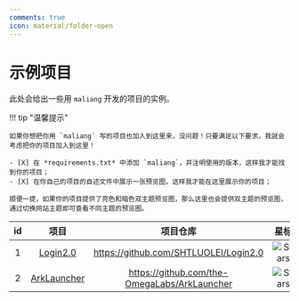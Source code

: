 ```yaml
---
comments: true
icon: material/folder-open
---
```


# 示例项目

此处会给出一些用 `maliang` 开发的项目的实例。

!!! tip "温馨提示"

    如果你想把你用 `maliang` 写的项目也加入到这里来，没问题！只要满足以下要求，我就会考虑把你的项目加入到这里！

    - [X] 在 *requirements.txt* 中添加 `maliang`，并注明使用的版本，这样我才能找到你的项目；
    - [X] 在你自己的项目的自述文件中展示一张预览图，这样我才能在这里展示你的项目；

    顺便一提，如果你的项目提供了亮色和暗色双主题预览图，那么这里也会提供双主题的预览图，通过切换网站主题即可查看不同主题的预览图。

|  id   |            项目             |                    项目仓库                    |                                  星标                                   |
| :---: | :-------------------------: | :--------------------------------------------: | :---------------------------------------------------------------------: |
|   1   |  [Login2.0](./users/1.md)   |    <https://github.com/SHTLUOLEI/Login2.0>     |    ![Stars](https://img.shields.io/github/stars/SHTLUOLEI/Login2.0)     |
|   2   | [ArkLauncher](./users/2.md) | <https://github.com/the-OmegaLabs/ArkLauncher> | ![Stars](https://img.shields.io/github/stars/the-OmegaLabs/ArkLauncher) |
